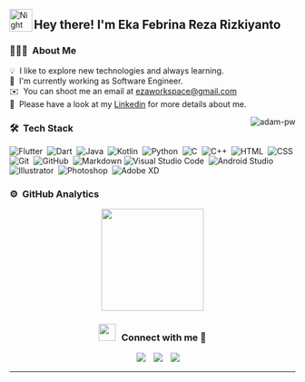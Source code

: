 <img alt="Night Coding" src="./assets/Hand%20Wave.gif" width='40' align="left"/><h2>Hey there! I'm Eka Febrina Reza Rizkiyanto</h2>

<!-- ## 👋 &nbsp;Hey there! I'm Eka -->

### 👨🏻‍💻 &nbsp;About Me

💡 &nbsp;I like to explore new technologies and always learning.\
🌱 &nbsp;I'm currently working as Software Engineer.\
✉️ &nbsp;You can shoot me an email at ezaworkspace@gmail.com\
📄 &nbsp;Please have a look at my [Linkedin](https://www.linkedin.com/in/eka-febrina-reza-rizkiyanto/) for more details about me.


<p><img align="right" src="https://github.com/Adam-pw/Adam-pw/blob/main/animation_500_kxa883sd.gif" alt="adam-pw" /></p>

### 🛠 &nbsp;Tech Stack

![Flutter](https://img.shields.io/badge/-Flutter-05122A?style=flat&logo=Flutter&logoColor=007ACC)&nbsp;
![Dart](https://img.shields.io/badge/-Dart-05122A?style=flat&logo=Dart&logoColor=FFA518)&nbsp;
![Java](https://img.shields.io/badge/-Java-05122A?style=flat&logo=Java&logoColor=FFA518)&nbsp;
![Kotlin](https://img.shields.io/badge/-Kotlin-05122A?style=flat&logo=Kotlin&logoColor=FFA518)&nbsp;
![Python](https://img.shields.io/badge/-Python-05122A?style=flat&logo=python)&nbsp;
![C](https://img.shields.io/badge/-C-05122A?style=flat&logo=C&logoColor=A8B9CC)&nbsp;
![C++](https://img.shields.io/badge/-C++-05122A?style=flat&logo=C%2B%2B&logoColor=00599C)&nbsp;
![HTML](https://img.shields.io/badge/-HTML-05122A?style=flat&logo=HTML5)&nbsp;
![CSS](https://img.shields.io/badge/-CSS-05122A?style=flat&logo=CSS3&logoColor=1572B6)&nbsp;
![Git](https://img.shields.io/badge/-Git-05122A?style=flat&logo=git)&nbsp;
![GitHub](https://img.shields.io/badge/-GitHub-05122A?style=flat&logo=github)&nbsp;
![Markdown](https://img.shields.io/badge/-Markdown-05122A?style=flat&logo=markdown)
![Visual Studio Code](https://img.shields.io/badge/-Visual%20Studio%20Code-05122A?style=flat&logo=visual-studio-code&logoColor=007ACC)&nbsp;
![Android Studio](https://img.shields.io/badge/-Androidl%20Studio-05122A?style=flat&logo=android-studio)&nbsp;
![Illustrator](https://img.shields.io/badge/-Illustrator-05122A?style=flat&logo=adobe-illustrator)&nbsp;
![Photoshop](https://img.shields.io/badge/-Photoshop-05122A?style=flat&logo=adobe-photoshop)&nbsp;
![Adobe XD](https://img.shields.io/badge/-Adobel%20XD-05122A?style=flat&logo=adobe-xd)

### ⚙️ &nbsp;GitHub Analytics

<p align="center">
<a href="https://github.com/rezarizky69">
  <img height="180em" src="https://github-readme-stats-eight-theta.vercel.app/api/top-langs/?username=rezarizky69&layout=compact&langs_count=8&theme=algolia"/>
</a>
</p>

<h3 align="center" > <img src="https://media.giphy.com/media/iY8CRBdQXODJSCERIr/giphy.gif" width="30" height="30" style="margin-right: 10px;">Connect with me 🤝 </h3>

<p align="center">

 <div align="center"  class="icons-social" style="margin-left: 10px;">
        <a style="margin-left: 10px;"  target="_blank" href="https://www.linkedin.com/in/eka-febrina-reza-rizkiyanto/">
			<img src="https://img.icons8.com/doodle/40/000000/linkedin--v2.png"></a>
        <a style="margin-left: 10px;" target="_blank" href="https://github.com/rezarizky69">
		<img src="https://img.icons8.com/doodle/40/000000/github--v1.png"></a>
        <a style="margin-left: 10px;" target="_blank" href="https://instagram.com/ezza_rf">
			<img src="https://img.icons8.com/doodle/40/000000/instagram-new--v2.png"></a>
      </div>

</p>

-----

